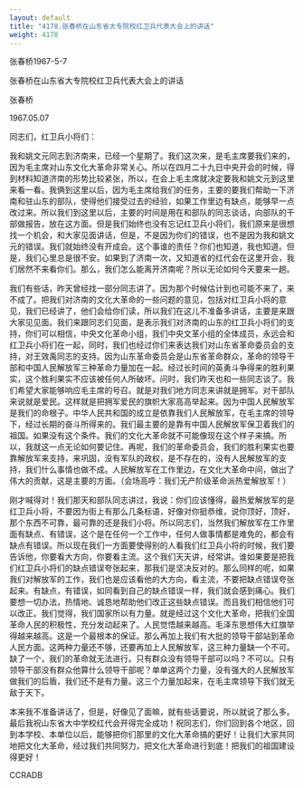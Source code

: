 ```yaml
---
layout: default
title: "4178.张春桥在山东省大专院校红卫兵代表大会上的讲话"
weight: 4178
---
```


张春桥1967-5-7

张春桥在山东省大专院校红卫兵代表大会上的讲话

张春桥

1967.05.07

同志们，红卫兵小将们：

我和姚文元同志到济南来，已经一个星期了。我们这次来，是毛主席要我们来的，因为毛主席对山东文化大革命非常关心。所以在四月二十九日中央开会的时候，得到材料知道济南的形势比较紧张，所以，在会上毛主席就决定要我和姚文元到这里来看一看。我俩到这里以后，因为毛主席给我们的任务，主要的要我们帮助一下济南和驻山东的部队，使得他们接受过去的经验，如果工作里边有缺点，能够早一点改过来。所以我们到这里以后，主要的时间是用在和部队的同志谈话，向部队的干部做报告，放在这方面。但是我们始终也没有忘记红卫兵小将们，我们原来是很想找一个机会，和大家见面讲话，但是，不是因为你们的错误，也不是因为我和姚文元的错误。我们就始终没有开成会。这个事谁的责任？你们也知道，我也知道。但是，我们心里总是很不安。如果到了济南一次，又知道省的红代会在这里开会，我们居然不来看你们。那么，我们怎么能离开济南呢？所以无论如何今天要来一趟。

我们有些话，昨天曾经找一部分同志讲了。因为那个时候估计到也可能不来了，来不成了。把我们对济南的文化大革命的一些问题的意见，包括对红卫兵小将的意见，我们已经讲了，他们会给你们读，所以我们在这儿不准备多讲话，主要是来跟大家见见面。我们来跟同志们见面，是表示我们对济南的山东的红卫兵小将们的支持，你们可以相信，中央文化革命小组，我们中央文革小组的全体成员，永远会和红卫兵小将们在一起，同时，我们也经过你们来表达我们对山东省革命委员会的支持，对王效禹同志的支持。因为山东革命委员会是山东省革命群众，革命的领导干部和中国人民解放军三种革命力量加在一起。经过长时间的英勇斗争得来的胜利果实，这个胜利果实不应该被任何人所破坏。问时，我们昨天也和一些同志谈了。我们希望大家能够响应毛主席的号召。就是对我们地方同志来讲就是拥军。对干部队来说就是爱民。这样就是把拥军爱民的旗帜大家高高举起来。因为中国人民解放军是我们的命根子。中华人民共和国的成立是依靠我们人民解放军，在毛主席的领导下，经过长期的奋斗所得来的。我们最主要的是靠有中国人民解放军保卫着我们的祖国。如果没有这个条件。我们的文化大革命就不可能像现在这个样子来搞。所以，我就这一点无论如何要记住。再呢，我们的革命委员会，我们的胜利果实也要靠解放军来支持，来巩固，没有军队的政权，是不存在的，没有人民解放军的支持，我们什么事情也做不成。人民解放军在工作里边，在文化大革命中间，做出了伟大的贡献，这是主要的方面。（会场高呼：我们无产阶级革命派热爱解放军！）

刚才喊得对！我们那天和部队同志讲过，我说：你们应该懂得，最热爱解放军的是红卫兵小将，不要因为街上有那么几条标语，好像对你挺恭维，说你顶好，顶好，那个东西不可靠，最可靠的还是我们小将。所以同志们，当然我们解放军在工作里面有缺点、有错误，这个是在任何一个工作中，任何人做事情都是难免的，都会有缺点有错误。所以现在我们一方面要使得别的人看我们红卫兵小将的时候，我们要告诉他，你要看大方向，你要看主流。这个我们天天讲，经常讲。谁如果要是把我们红卫兵小将们的缺点错误夸张起来，那我们是坚决反对的。那么同样的呢，如果我们对解放军的工作，我们也是应该看他的大方向，看主流，不要把缺点错误夸张起来。有缺点，有错误，如同看到自己的缺点错误一样，我们就会感到痛心。我们要想一切办法，热情地、诚恳地帮助他们改正这些缺点错误。而且我们相信他们可以改正。我们觉得，我们国家所以有力量。就是经过这个文化大革命，把我们全国革命人民的积极性，充分发动起来了。人民觉悟越来越高。毛泽东思想伟大红旗举得越来越高。这是一个最根本的保证。那么再加上我们有大批的领导干部站到革命人民方面。这两种力量还不够，还要再加上人民解放军，这三种力量缺一个不可。缺了一个，我们的革命就无法进行。只有群众没有领导干部可以吗？不可以。只有领导干部没有群众他算什么领导干部呢？单单这两个力量，没有强大的人民解放军做我们的后盾，我们还不是有力量。这三个力量加起来，在毛主席领导下我们就无敌于天下。

本来我不准备讲话了，但是，好像见了面嘛，就有些话要说，所以就说了那么多。最后我祝山东省大中学校红代会开得完全成功！祝同志们，你们回到各个地区，回到本学校、本单位以后，能够把你们那里的文化大革命搞的更好！让我们大家共同地把文化大革命，经过我们共同努力，把文化大革命进行到底！把我们的祖国建设得更好！

CCRADB

